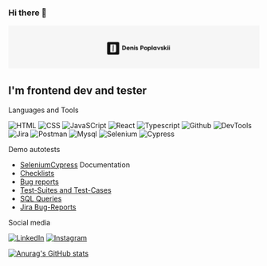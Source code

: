 ### Hi there 👋

[![Header](https://github.com/normal64/normal64/blob/main/assets/header.png)](https://normal64.github.io/prtfl/)

## I'm frontend dev and tester

Languages and Tools

![HTML](https://img.shields.io/badge/<HTML>-090909?style=for-the-badge&logo=html)
![CSS](https://img.shields.io/badge/CSS-090909?style=for-the-badge&logo=CSS)
![JavaSCript](https://img.shields.io/badge/JavaScript-090909?style=for-the-badge&logo=Javascript)
![React](https://img.shields.io/badge/React-090909?style=for-the-badge&logo=react)
![Typescript](https://img.shields.io/badge/Typescript-090909?style=for-the-badge&logo=Typescript)
![Github](https://img.shields.io/badge/Github-090909?style=for-the-badge&logo=Github)
![DevTools](https://img.shields.io/badge/DevTools-090909?style=for-the-badge&logo=Googlechrome)
![Jira](https://img.shields.io/badge/Jira-090909?style=for-the-badge&logo=Jira)
![Postman](https://img.shields.io/badge/Postman-090909?style=for-the-badge&logo=postman)
![Mysql](https://img.shields.io/badge/MySQL-090909?style=for-the-badge&logo=mysql)
![Selenium](https://img.shields.io/badge/Selenium-090909?style=for-the-badge&logo=selenium)
![Cypress](https://img.shields.io/badge/Cypress-090909?style=for-the-badge&logo=cypress)

Demo autotests
- <a href="https://github.com/normal64/grazeAutomation">Selenium</a><a href="https://github.com/normal64/x-com">Cypress</a>
Documentation
- <a href="https://drive.google.com/drive/u/0/folders/1Ti4HoHVZMDCkfhyD-o6ehYG1IArxlLqY">Checklists</a>
- <a href="https://drive.google.com/drive/u/0/folders/1Y7wxPyVFolhwVwIECmYw00ToRk8fL47B">Bug reports</a>
- <a href="https://drive.google.com/drive/u/0/folders/1rezFSwv7ImD381H84AbFKvnI1P4dh6Qi">Test-Suites and Test-Cases</a>
- <a href="https://drive.google.com/drive/u/0/folders/1rV2RmJxDLdXS5y2cW8Y90YYjxnWtiBvr">SQL Queries</a>
- <a href="https://drive.google.com/drive/u/0/folders/1XpSTTx2i-wZWwzAEk5kS6XqKU9Ow6la-">Jira Bug-Reports</a>

Social media

[![LinkedIn](https://img.shields.io/badge/LinkedIN-090909?style=for-the-badge&logo=linkedin)](https://www.linkedin.com/in/denis-poplavskii-85525219a/)
[![Instagram](https://img.shields.io/badge/instagram-090909?style=for-the-badge&logo=instagram)](https://www.instagram.com/quoi_ma_gueule/)

[![Anurag's GitHub stats](https://github-readme-stats.vercel.app/api?username=normal64)](https://github.com/anuraghazra/github-readme-stats)
